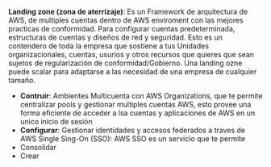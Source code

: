 **Landing zone (zona de aterrizaje)**: Es un Framework de arquitectura de AWS, de multiples cuentas dentro de AWS enviroment con las mejores practicas de conformidad. Para configurar cuentas predeterminada, estructuras de cuentas y diseños de red y seguridad. Esto es un contendero de toda la empresa que sostiene  a tus Unidades organizacionales, cuentas, usurios y otros recursos que quieres que sean sujetos de regularización de conformidad/Gobierno. Una landing ozne puede scalar para adaptarse a las necesidad de una empresa de cualquier tamaño.

- **Contruir**: Ambientes Multicuenta con AWS Organizations, que te permite centralizar pools y gestionar multiples cuentas AWS, esto provee una forma eficiente de acceder a lsa cuentas y aplicaciones de AWS en un unico inicio de sesión
- **Configurar**: Gestionar identidades  y accesos federados a traves de AWS Single Sing-On (SSO): AWS SSO es un servicio que te permite
- Consolidar
- Crear